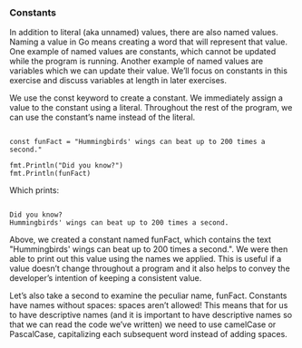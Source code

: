 ### Constants
In addition to literal (aka unnamed) values, there are also named values. Naming a value in Go means creating a word that will represent that value. One example of named values are constants, which cannot be updated while the program is running. Another example of named values are variables which we can update their value. We’ll focus on constants in this exercise and discuss variables at length in later exercises.

We use the const keyword to create a constant. We immediately assign a value to the constant using a literal. Throughout the rest of the program, we can use the constant’s name instead of the literal.

<pre><code>
const funFact = "Hummingbirds' wings can beat up to 200 times a second."

fmt.Println("Did you know?")
fmt.Println(funFact)
</code></pre>

Which prints:

<pre><code>
Did you know? 
Hummingbirds' wings can beat up to 200 times a second.
</code></pre>

Above, we created a constant named funFact, which contains the text "Hummingbirds' wings can beat up to 200 times a second.". We were then able to print out this value using the names we applied. This is useful if a value doesn’t change throughout a program and it also helps to convey the developer’s intention of keeping a consistent value.

Let’s also take a second to examine the peculiar name, funFact. Constants have names without spaces: spaces aren’t allowed! This means that for us to have descriptive names (and it is important to have descriptive names so that we can read the code we’ve written) we need to use camelCase or PascalCase, capitalizing each subsequent word instead of adding spaces.